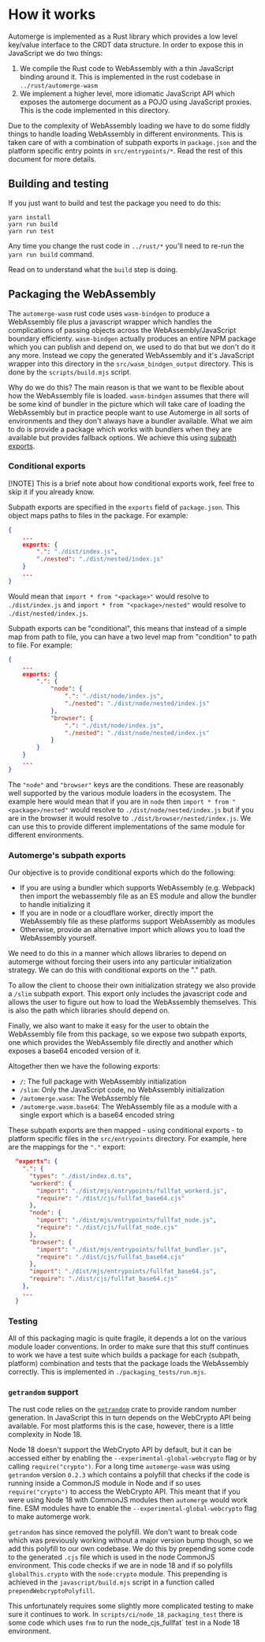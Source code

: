 # How it works

Automerge is implemented as a Rust library which provides a low level key/value
interface to the CRDT data structure. In order to expose this in JavaScript we
do two things:

1. We compile the Rust code to WebAssembly with a thin JavaScript binding
   around it. This is implemented in the rust codebase in `../rust/automerge-wasm`
2. We implement a higher level, more idiomatic JavaScript API which exposes the
   automerge document as a POJO using JavaScript proxies. This is the code
   implemented in this directory.

Due to the complexity of WebAssembly loading we have to do some fiddly things
to handle loading WebAssembly in different environments. This is taken care of
with a combination of subpath exports in `package.json` and the platform
specific entry points in `src/entrypoints/*`. Read the rest of this document
for more details.

## Building and testing

If you just want to build and test the package you need to do this:

```
yarn install
yarn run build
yarn run test
```

Any time you change the rust code in `../rust/*` you'll need to re-run the
`yarn run build` command.

Read on to understand what the `build` step is doing.

## Packaging the WebAssembly

The `automerge-wasm` rust code uses `wasm-bindgen` to produce a WebAssembly
file plus a javascript wrapper which handles the complications of passing
objects across the WebAssembly/JavaScript boundary efficienty. `wasm-bindgen`
actually produces an entire NPM package which you can publish and depend on, we
used to do that but we don't do it any more. Instead we copy the generated
WebAssembly and it's JavaScript wrapper into this directory in the
`src/wasm_bindgen_output` directory. This is done by the `scripts/build.mjs`
script.

Why do we do this? The main reason is that we want to be flexible about how
the WebAssembly file is loaded. `wasm-bindgen` assumes that there will be some
kind of bundler in the picture which will take care of loading the WebAssembly
but in practice people want to use Automerge in all sorts of environments and
they don't always have a bundler available. What we aim to do is provide a
package which works with bundlers when they are available but provides fallback
options. We achieve this using [subpath exports](https://nodejs.org/api/packages.html#subpath-exports).

### Conditional exports

[!NOTE]
This is a brief note about how conditional exports work, feel free to skip it
if you already know.

Subpath exports are specified in the `exports` field of `package.json`. This
object maps paths to files in the package. For example:

```json
{
    ...
    exports: {
        ".": "./dist/index.js",
        "./nested": "./dist/nested/index.js"
    }
    ...
}
```

Would mean that `import * from "<package>"` would resolve to `./dist/index.js`
and `import * from "<package>/nested"` would resolve to `./dist/nested/index.js`.

Subpath exports can be "conditional", this means that instead of a simple map
from path to file, you can have a two level map from "condition" to path to
file. For example:

```json
{
    ...
    exports: {
        ".": {
            "node": {
                ".": "./dist/node/index.js",
                "./nested": "./dist/node/nested/index.js"
            },
            "browser": {
                ".": "./dist/node/index.js",
                "./nested": "./dist/node/nested/index.js"
            }
        }
    }
    ...
}
```

The `"node"` and `"browser"` keys are the conditions. These are reasonably
well supported by the various module loaders in the ecosystem. The example here
would mean that if you are in `node` then `import * from "<package>/nested"`
would resolve to `./dist/node/nested/index.js` but if you are in the browser it
would resolve to `./dist/browser/nested/index.js`. We can use this to provide
different implementations of the same module for different environments.

### Automerge's subpath exports

Our objective is to provide conditional exports which do the following:

- If you are using a bundler which supports WebAssembly (e.g. Webpack) then
  import the webassembly file as an ES module and allow the bundler to handle
  initializing it
- If you are in node or a cloudflare worker, directly import the WebAssembly
  file as these platforms support WebAssembly as modules
- Otherwise, provide an alternative import which allows you to load the
  WebAssembly yourself.

We need to do this in a manner which allows libraries to depend on automerge
without forcing their users into any particular initialization strategy. We
can do this with conditional exports on the "." path.

To allow the client to choose their own initialization strategy we also provide
a `/slim` subpath export. This export only includes the javascript code and
allows the user to figure out how to load the WebAssembly themselves. This is
also the path which libraries should depend on.

Finally, we also want to make it easy for the user to obtain the WebAssembly
file from this package, so we expose two subpath exports, one which provides
the WebAssembly file directly and another which exposes a base64 encoded
version of it.

Altogether then we have the following exports:

- `/`: The full package with WebAssembly initialization
- `/slim`: Only the JavaScript code, no WebAssembly initialization
- `/automerge.wasm`: The WebAssembly file
- `/automerge.wasm.base64`: The WebAssembly file as a module with a single
  export which is a base64 encoded string

These subpath exports are then mapped - using conditional exports - to platform
specific files in the `src/entrypoints` directory. For example, here are the
mappings for the `"."` export:

```json
  "exports": {
    ".": {
      "types": "./dist/index.d.ts",
      "workerd": {
        "import": "./dist/mjs/entrypoints/fullfat_workerd.js",
        "require": "./dist/cjs/fullfat_base64.cjs"
      },
      "node": {
        "import": "./dist/mjs/entrypoints/fullfat_node.js",
        "require": "./dist/cjs/fullfat_node.cjs"
      },
      "browser": {
        "import": "./dist/mjs/entrypoints/fullfat_bundler.js",
        "require": "./dist/cjs/fullfat_base64.cjs"
      },
      "import": "./dist/mjs/entrypoints/fullfat_base64.js",
      "require": "./dist/cjs/fullfat_base64.cjs"
    },
    ...
  }
```

### Testing

All of this packaging magic is quite fragile, it depends a lot on the various
module loader conventions. In order to make sure that this stuff continues to
work we have a test suite which builds a package for each (subpath, platform)
combination and tests that the package loads the WebAssembly correctly. This
is implemented in `./packaging_tests/run.mjs`.

### `getrandom` support

The rust code relies on the
[`getrandom`](https://docs.rs/getrandom/latest/getrandom/) crate to provide random
number generation. In JavaScript this in turn depends on the WebCrypto API being
available. For most platforms this is the case, however, there is a little
complexity in Node 18.

Node 18 doesn't support the WebCrypto API by default, but it can be accessed either
by enabling the `--experimental-global-webcrypto` flag or by calling `require("crypto")`.
For a long time `automerge-wasm` was using `getrandom` version `0.2.3` which contains
a polyfill that checks if the code is running inside a CommonJS module in Node and
if so uses `require("crypto")` to access the WebCrypto API. This meant that if you
were using Node 18 with CommonJS modules then `automerge` would work fine. ESM modules
have to enable the `--experimental-global-webcrypto` flag to make automerge work.

`getrandom` has since removed the polyfill. We don't want to break code which was
previously working without a major version bump though, so we add this polyfill to
our own codebase. We do this by prepending some code to the generated `.cjs`
file which is used in the node CommonJS environment. This code checks if we are
in node 18 and if so polyfills `globalThis.crypto` with the `node:crypto`
module. This prepending is achieved in the `javascript/build.mjs` script in a
function called `prependWebcryptoPolyfill`.

This unfortunately requires some slightly more complicated testing to make sure
it continues to work. In `scripts/ci/node_18_packaging_test` there is some code
which uses `fnm` to run the node_cjs_fullfat` test in a Node 18 environment.

